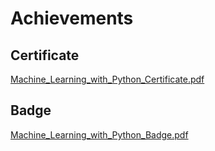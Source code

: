 

# Achievements
## Certificate
[Machine_Learning_with_Python_Certificate.pdf](https://prod-files-secure.s3.us-west-2.amazonaws.com/03e82b26-cccb-4906-bb56-adabcbdc0655/0f35a87e-0c16-48ac-af62-4e4cc34c6a19/Machine_Learning_with_Python_Certificate.pdf?X-Amz-Algorithm=AWS4-HMAC-SHA256&X-Amz-Content-Sha256=UNSIGNED-PAYLOAD&X-Amz-Credential=ASIAZI2LB466X2G4UUXY%2F20250201%2Fus-west-2%2Fs3%2Faws4_request&X-Amz-Date=20250201T201442Z&X-Amz-Expires=3600&X-Amz-Security-Token=IQoJb3JpZ2luX2VjENT%2F%2F%2F%2F%2F%2F%2F%2F%2F%2FwEaCXVzLXdlc3QtMiJHMEUCIQCRAD4QLX%2Fpd1loZOw9suY6b5AHXdT0IYzSLAXIQ23viwIgLhfeZN1fbGhOn4FBEQopWAt6%2Fu%2F%2BFunyto9Dqj05urAqiAQI3f%2F%2F%2F%2F%2F%2F%2F%2F%2F%2FARAAGgw2Mzc0MjMxODM4MDUiDCvUXmKwOaS7bebd0ircA1uWd3XYp16SKlu%2FY6NsECet3p5Q5rxYBkrxiZiJRuKJKiPlGB4WfY2bqr70SofQre3u%2BPIn%2BUlFAELEc%2FaDy1aE8f5TSxbUsiIg%2FeAAzZjCx3fzRwAi6yBW4dIUNR1GcEBWkW87ILd1AeLPzho5NenT5Ladrz31gD%2FtP2YA%2FrWy6ox2aaREy0EYipakh%2Fb1R2eTuIVGg34WnGXCOtNyS1GJEvHuCNmArEeBovxD5K8D7FbZLBUgayy5AWbePjjIXeM%2F8ZnfOIxbFjzTLcnRxZfz6%2B9LFR5Jcpk56%2BmVj263q78WFXkr0qKC38NJebVtBRp5k7hQkL0lRGsUoiNb5x9DAcq4Qb%2FKfck5VIH%2BKl3%2BtzPpWHQlNuVoy%2BNJVPKUWHpe6LP8MPxz6msu%2BDQfwYXMo5KAGhrhRUqcnGHupLtAYK8XbNWiqogD1N26T1upzjAjnWGxDKw63mz2Elv0tByAjLrLYxiWVhqpI%2BFrMzoNKppanDE1mlrunvTCZkhUrbeETGMnMcg9vh3pDKAemEhjh9wMmmD7tz%2Flc1CZraeqLwcdninfAO0wyX0hS7DNk%2F%2FdbsHAUJtwMn%2Fp%2Fj24GhFgq10mMXsQUJ%2Bq2FQPjT7YqBB0bl3S2%2FSQ%2BvBWMMb2%2BbwGOqUBPlxLAT1OAf8v0OwxGVMRqLkUIBor%2BZdPI93ToFv7uFVbxMZZtUZwc3bTuZi6%2FD5TxWbRRx0L3HC%2F7mCHfc7YiPxyHxFStNhRnsRAdZ78bSWMQESYBjfi67fLihd9dA0RLeKnNU2Vzm2kD854BDoQjIdv8Go3lG4X591UkTfGgn%2BFxvW5PTrg0wHe4KaTTo90qZIWDySgE5pk8ueipYnaAFAEOOV3&X-Amz-Signature=89e2e061a6d031ffc6a25bd7d7ca49c07609c058a3afd86789e820af3a382d97&X-Amz-SignedHeaders=host&x-id=GetObject)
## Badge
[Machine_Learning_with_Python_Badge.pdf](https://prod-files-secure.s3.us-west-2.amazonaws.com/03e82b26-cccb-4906-bb56-adabcbdc0655/ff622a22-73d6-44e3-9c7b-e89a8e61b7aa/Machine_Learning_with_Python_Badge.pdf?X-Amz-Algorithm=AWS4-HMAC-SHA256&X-Amz-Content-Sha256=UNSIGNED-PAYLOAD&X-Amz-Credential=ASIAZI2LB466X2G4UUXY%2F20250201%2Fus-west-2%2Fs3%2Faws4_request&X-Amz-Date=20250201T201442Z&X-Amz-Expires=3600&X-Amz-Security-Token=IQoJb3JpZ2luX2VjENT%2F%2F%2F%2F%2F%2F%2F%2F%2F%2FwEaCXVzLXdlc3QtMiJHMEUCIQCRAD4QLX%2Fpd1loZOw9suY6b5AHXdT0IYzSLAXIQ23viwIgLhfeZN1fbGhOn4FBEQopWAt6%2Fu%2F%2BFunyto9Dqj05urAqiAQI3f%2F%2F%2F%2F%2F%2F%2F%2F%2F%2FARAAGgw2Mzc0MjMxODM4MDUiDCvUXmKwOaS7bebd0ircA1uWd3XYp16SKlu%2FY6NsECet3p5Q5rxYBkrxiZiJRuKJKiPlGB4WfY2bqr70SofQre3u%2BPIn%2BUlFAELEc%2FaDy1aE8f5TSxbUsiIg%2FeAAzZjCx3fzRwAi6yBW4dIUNR1GcEBWkW87ILd1AeLPzho5NenT5Ladrz31gD%2FtP2YA%2FrWy6ox2aaREy0EYipakh%2Fb1R2eTuIVGg34WnGXCOtNyS1GJEvHuCNmArEeBovxD5K8D7FbZLBUgayy5AWbePjjIXeM%2F8ZnfOIxbFjzTLcnRxZfz6%2B9LFR5Jcpk56%2BmVj263q78WFXkr0qKC38NJebVtBRp5k7hQkL0lRGsUoiNb5x9DAcq4Qb%2FKfck5VIH%2BKl3%2BtzPpWHQlNuVoy%2BNJVPKUWHpe6LP8MPxz6msu%2BDQfwYXMo5KAGhrhRUqcnGHupLtAYK8XbNWiqogD1N26T1upzjAjnWGxDKw63mz2Elv0tByAjLrLYxiWVhqpI%2BFrMzoNKppanDE1mlrunvTCZkhUrbeETGMnMcg9vh3pDKAemEhjh9wMmmD7tz%2Flc1CZraeqLwcdninfAO0wyX0hS7DNk%2F%2FdbsHAUJtwMn%2Fp%2Fj24GhFgq10mMXsQUJ%2Bq2FQPjT7YqBB0bl3S2%2FSQ%2BvBWMMb2%2BbwGOqUBPlxLAT1OAf8v0OwxGVMRqLkUIBor%2BZdPI93ToFv7uFVbxMZZtUZwc3bTuZi6%2FD5TxWbRRx0L3HC%2F7mCHfc7YiPxyHxFStNhRnsRAdZ78bSWMQESYBjfi67fLihd9dA0RLeKnNU2Vzm2kD854BDoQjIdv8Go3lG4X591UkTfGgn%2BFxvW5PTrg0wHe4KaTTo90qZIWDySgE5pk8ueipYnaAFAEOOV3&X-Amz-Signature=4278e9a15777f6bdf2093620513d62951d5aad294b269a769f835c442d587cfc&X-Amz-SignedHeaders=host&x-id=GetObject)